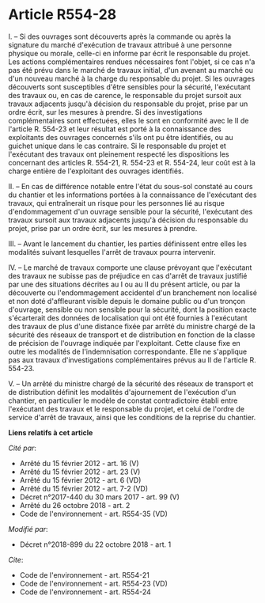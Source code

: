 # Article R554-28

I. – Si des ouvrages sont découverts après la commande ou après la signature du marché d'exécution de travaux attribué à une
personne physique ou morale, celle-ci en informe par écrit le responsable du projet. Les actions complémentaires rendues
nécessaires font l'objet, si ce cas n'a pas été prévu dans le marché de travaux initial, d'un avenant au marché ou d'un
nouveau marché à la charge du responsable du projet. Si les ouvrages découverts sont susceptibles d'être sensibles pour la
sécurité, l'exécutant des travaux ou, en cas de carence, le responsable du projet sursoit aux travaux adjacents jusqu'à
décision du responsable du projet, prise par un ordre écrit, sur les mesures à prendre. Si des investigations complémentaires
sont effectuées, elles le sont en conformité avec le II de l'article R. 554-23 et leur résultat est porté à la connaissance
des exploitants des ouvrages concernés s'ils ont pu être identifiés, ou au guichet unique dans le cas contraire. Si le
responsable du projet et l'exécutant des travaux ont pleinement respecté les dispositions les concernant des articles R.
554-21, R. 554-23 et R. 554-24, leur coût est à la charge entière de l'exploitant des ouvrages identifiés. 

II. – En cas de différence notable entre l'état du sous-sol constaté au cours du chantier et les informations portées à la
connaissance de l'exécutant des travaux, qui entraînerait un risque pour les personnes lié au risque d'endommagement d'un
ouvrage sensible pour la sécurité, l'exécutant des travaux sursoit aux travaux adjacents jusqu'à décision du responsable du
projet, prise par un ordre écrit, sur les mesures à prendre. 

III. – Avant le lancement du chantier, les parties définissent entre elles les modalités suivant lesquelles l'arrêt de
travaux pourra intervenir. 

IV. – Le marché de travaux comporte une clause prévoyant que l'exécutant des travaux ne subisse pas de préjudice en cas
d'arrêt de travaux justifié par une des situations décrites au I ou au II du présent article, ou par la découverte ou
l'endommagement accidentel d'un branchement non localisé et non doté d'affleurant visible depuis le domaine public ou d'un
tronçon d'ouvrage, sensible ou non sensible pour la sécurité, dont la position exacte s'écarterait des données de
localisation qui ont été fournies à l'exécutant des travaux de plus d'une distance fixée par arrêté du ministre chargé de la
sécurité des réseaux de transport et de distribution en fonction de la classe de précision de l'ouvrage indiquée par
l'exploitant. Cette clause fixe en outre les modalités de l'indemnisation correspondante. Elle ne s'applique pas aux travaux
d'investigations complémentaires prévus au II de l'article R. 554-23. 

V. – Un arrêté du ministre chargé de la sécurité des réseaux de transport et de distribution définit les modalités
d'ajournement de l'exécution d'un chantier, en particulier le modèle de constat contradictoire établi entre l'exécutant des
travaux et le responsable du projet, et celui de l'ordre de service d'arrêt de travaux, ainsi que les conditions de la
reprise du chantier.

**Liens relatifs à cet article**

_Cité par_:

  - Arrêté du 15 février 2012 - art. 16 (V)
  - Arrêté du 15 février 2012 - art. 23 (V)
  - Arrêté du 15 février 2012 - art. 6 (VD)
  - Arrêté du 15 février 2012 - art. 7-2 (VD)
  - Décret n°2017-440 du 30 mars 2017 - art. 99 (V)
  - Arrêté du 26 octobre 2018 - art. 2
  - Code de l'environnement - art. R554-35 (VD)

_Modifié par_:

  - Décret n°2018-899 du 22 octobre 2018 - art. 1

_Cite_:

  - Code de l'environnement - art. R554-21
  - Code de l'environnement - art. R554-23 (VD)
  - Code de l'environnement - art. R554-24
